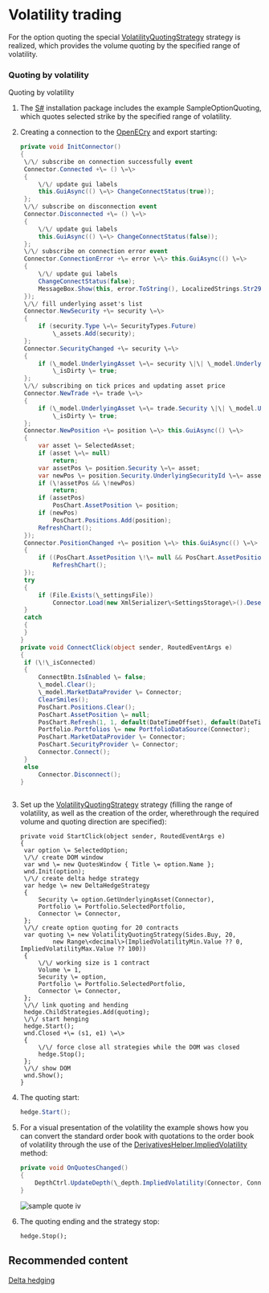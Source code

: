 # Volatility trading

For the option quoting the special [VolatilityQuotingStrategy](../api/StockSharp.Algo.Strategies.Derivatives.VolatilityQuotingStrategy.html) strategy is realized, which provides the volume quoting by the specified range of volatility. 

### Quoting by volatility

Quoting by volatility

1. The [S\#](StockSharpAbout.md) installation package includes the example SampleOptionQuoting, which quotes selected strike by the specified range of volatility. 
2. Creating a connection to the [OpenECry](OEC.md) and export starting: 

   ```cs
   private void InitConnector()
   {
   	\/\/ subscribe on connection successfully event
   	Connector.Connected +\= () \=\>
   	{
   		\/\/ update gui labels
   		this.GuiAsync(() \=\> ChangeConnectStatus(true));
   	};
   	\/\/ subscribe on disconnection event
   	Connector.Disconnected +\= () \=\>
   	{
   		\/\/ update gui labels
   		this.GuiAsync(() \=\> ChangeConnectStatus(false));
   	};
   	\/\/ subscribe on connection error event
   	Connector.ConnectionError +\= error \=\> this.GuiAsync(() \=\>
   	{
   		\/\/ update gui labels
   		ChangeConnectStatus(false);
   		MessageBox.Show(this, error.ToString(), LocalizedStrings.Str2959);
   	});
   	\/\/ fill underlying asset's list
   	Connector.NewSecurity +\= security \=\>
   	{
   		if (security.Type \=\= SecurityTypes.Future)
   			\_assets.Add(security);
   	};
   	Connector.SecurityChanged +\= security \=\>
   	{
   		if (\_model.UnderlyingAsset \=\= security \|\| \_model.UnderlyingAsset.Id \=\= security.UnderlyingSecurityId)
   			\_isDirty \= true;
   	};
   	\/\/ subscribing on tick prices and updating asset price
   	Connector.NewTrade +\= trade \=\>
   	{
   		if (\_model.UnderlyingAsset \=\= trade.Security \|\| \_model.UnderlyingAsset.Id \=\= trade.Security.UnderlyingSecurityId)
   			\_isDirty \= true;
   	};
   	Connector.NewPosition +\= position \=\> this.GuiAsync(() \=\>
   	{
   		var asset \= SelectedAsset;
   		if (asset \=\= null)
   			return;
   		var assetPos \= position.Security \=\= asset;
   		var newPos \= position.Security.UnderlyingSecurityId \=\= asset.Id;
   		if (\!assetPos && \!newPos)
   			return;
   		if (assetPos)
   			PosChart.AssetPosition \= position;
   		if (newPos)
   			PosChart.Positions.Add(position);
   		RefreshChart();
   	});
   	Connector.PositionChanged +\= position \=\> this.GuiAsync(() \=\>
   	{
   		if ((PosChart.AssetPosition \!\= null && PosChart.AssetPosition \=\= position) \|\| PosChart.Positions.Cache.Contains(position))
   			RefreshChart();
   	});
   	try
   	{
   		if (File.Exists(\_settingsFile))
   			Connector.Load(new XmlSerializer\<SettingsStorage\>().Deserialize(\_settingsFile));
   	}
   	catch
   	{
   	}
   }
   private void ConnectClick(object sender, RoutedEventArgs e)
   {
   	if (\!\_isConnected)
   	{
   		ConnectBtn.IsEnabled \= false;
   		\_model.Clear();
   		\_model.MarketDataProvider \= Connector;
   		ClearSmiles();
   		PosChart.Positions.Clear();
   		PosChart.AssetPosition \= null;
   		PosChart.Refresh(1, 1, default(DateTimeOffset), default(DateTimeOffset));
   		Portfolio.Portfolios \= new PortfolioDataSource(Connector);
   		PosChart.MarketDataProvider \= Connector;
   		PosChart.SecurityProvider \= Connector;
   		Connector.Connect();
   	}
   	else
   		Connector.Disconnect();
   }            		
   	  				
   ```
3. Set up the [VolatilityQuotingStrategy](../api/StockSharp.Algo.Strategies.Derivatives.VolatilityQuotingStrategy.html) strategy (filling the range of volatility, as well as the creation of the order, wherethrough the required volume and quoting direction are specified): 

   ```none
   private void StartClick(object sender, RoutedEventArgs e)
   {
   	var option \= SelectedOption;
   	\/\/ create DOM window
   	var wnd \= new QuotesWindow { Title \= option.Name };
   	wnd.Init(option);
   	\/\/ create delta hedge strategy
   	var hedge \= new DeltaHedgeStrategy
   	{
   		Security \= option.GetUnderlyingAsset(Connector),
   		Portfolio \= Portfolio.SelectedPortfolio,
   		Connector \= Connector,
   	};
   	\/\/ create option quoting for 20 contracts
   	var quoting \= new VolatilityQuotingStrategy(Sides.Buy, 20,
   			new Range\<decimal\>(ImpliedVolatilityMin.Value ?? 0, ImpliedVolatilityMax.Value ?? 100))
   	{
   		\/\/ working size is 1 contract
   		Volume \= 1,
   		Security \= option,
   		Portfolio \= Portfolio.SelectedPortfolio,
   		Connector \= Connector,
   	};
   	\/\/ link quoting and hending
   	hedge.ChildStrategies.Add(quoting);
   	\/\/ start henging
   	hedge.Start();
   	wnd.Closed +\= (s1, e1) \=\>
   	{
   		\/\/ force close all strategies while the DOM was closed
   		hedge.Stop();
   	};
   	\/\/ show DOM
   	wnd.Show();
   }
   ```
4. The quoting start: 

   ```cs
   hedge.Start();
   ```
5. For a visual presentation of the volatility the example shows how you can convert the standard order book with quotations to the order book of volatility through the use of the [DerivativesHelper.ImpliedVolatility](../api/StockSharp.Algo.Derivatives.DerivativesHelper.ImpliedVolatility.html) method: 

   ```cs
   private void OnQuotesChanged()
   {
       DepthCtrl.UpdateDepth(\_depth.ImpliedVolatility(Connector, Connector, Connector.CurrentTime));
   }
   ```

   ![sample quote iv](~/images/sample_quote_iv.png)
6. The quoting ending and the strategy stop: 

   ```none
   hedge.Stop();
   ```

## Recommended content

[Delta hedging](OptionsHedge.md)

